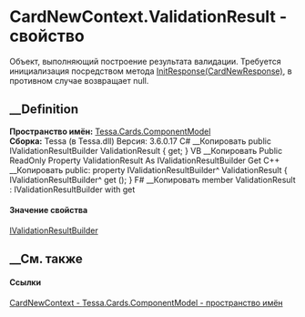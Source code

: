 # CardNewContext.ValidationResult - свойство
Объект, выполняющий построение результата валидации. Требуется инициализация
посредством метода
[InitResponse(CardNewResponse)](M_Tessa_Cards_ComponentModel_CardNewContext_InitResponse.htm),
в противном случае возвращает null.
## __Definition
 **Пространство имён:**
[Tessa.Cards.ComponentModel](N_Tessa_Cards_ComponentModel.htm)  
 **Сборка:** Tessa (в Tessa.dll) Версия: 3.6.0.17
C# __Копировать
     public IValidationResultBuilder ValidationResult { get; }
VB __Копировать
     Public ReadOnly Property ValidationResult As IValidationResultBuilder
    	Get
C++ __Копировать
     public:
    property IValidationResultBuilder^ ValidationResult {
    	IValidationResultBuilder^ get ();
    }
F# __Копировать
     member ValidationResult : IValidationResultBuilder with get
#### Значение свойства
[IValidationResultBuilder](T_Tessa_Platform_Validation_IValidationResultBuilder.htm)
##  __См. также
#### Ссылки
[CardNewContext - ](T_Tessa_Cards_ComponentModel_CardNewContext.htm)
[Tessa.Cards.ComponentModel - пространство
имён](N_Tessa_Cards_ComponentModel.htm)
